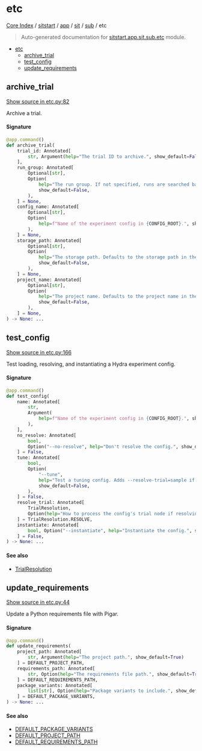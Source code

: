 # etc

[Core Index](../../../../README.md#core-index) / [sitstart](../../../index.md#sitstart) / [app](../../index.md#app) / [sit](../index.md#sit) / [sub](./index.md#sub) / etc

> Auto-generated documentation for [sitstart.app.sit.sub.etc](../../../../../python/sitstart/app/sit/sub/etc.py) module.

- [etc](#etc)
  - [archive_trial](#archive_trial)
  - [test_config](#test_config)
  - [update_requirements](#update_requirements)

## archive_trial

[Show source in etc.py:82](../../../../../python/sitstart/app/sit/sub/etc.py#L82)

Archive a trial.

#### Signature

```python
@app.command()
def archive_trial(
    trial_id: Annotated[
        str, Argument(help="The trial ID to archive.", show_default=False)
    ],
    run_group: Annotated[
        Optional[str],
        Option(
            help="The run group. If not specified, runs are searched based on trial ID and project name.",
            show_default=False,
        ),
    ] = None,
    config_name: Annotated[
        Optional[str],
        Option(
            help=f"Name of the experiment config in {CONFIG_ROOT}.", show_default=False
        ),
    ] = None,
    storage_path: Annotated[
        Optional[str],
        Option(
            help="The storage path. Defaults to the storage path in the config.",
            show_default=False,
        ),
    ] = None,
    project_name: Annotated[
        Optional[str],
        Option(
            help="The project name. Defaults to the project name in the config.",
            show_default=False,
        ),
    ] = None,
) -> None: ...
```



## test_config

[Show source in etc.py:166](../../../../../python/sitstart/app/sit/sub/etc.py#L166)

Test loading, resolving, and instantiating a Hydra experiment config.

#### Signature

```python
@app.command()
def test_config(
    name: Annotated[
        str,
        Argument(
            help=f"Name of the experiment config in {CONFIG_ROOT}.", show_default=False
        ),
    ],
    no_resolve: Annotated[
        bool,
        Option("--no-resolve", help="Don't resolve the config.", show_default=False),
    ] = False,
    tune: Annotated[
        bool,
        Option(
            "--tune",
            help="Test a tuning config. Adds --resolve-trial=sample if instantiating and --resolve-trial=exclude otherwise.",
            show_default=False,
        ),
    ] = False,
    resolve_trial: Annotated[
        TrialResolution,
        Option(help="How to process the config's trial node if resolving the config."),
    ] = TrialResolution.RESOLVE,
    instantiate: Annotated[
        bool, Option("--instantiate", help="Instantiate the config.", show_default=False)
    ] = False,
) -> None: ...
```

#### See also

- [TrialResolution](../../../ml/experiments/util.md#trialresolution)



## update_requirements

[Show source in etc.py:44](../../../../../python/sitstart/app/sit/sub/etc.py#L44)

Update a Python requirements file with Pigar.

#### Signature

```python
@app.command()
def update_requirements(
    project_path: Annotated[
        str, Argument(help="The project path.", show_default=True)
    ] = DEFAULT_PROJECT_PATH,
    requirements_path: Annotated[
        str, Option(help="The requirements file path.", show_default=True)
    ] = DEFAULT_REQUIREMENTS_PATH,
    package_variants: Annotated[
        list[str], Option(help="Package variants to include.", show_default=True)
    ] = DEFAULT_PACKAGE_VARIANTS,
) -> None: ...
```

#### See also

- [DEFAULT_PACKAGE_VARIANTS](#default_package_variants)
- [DEFAULT_PROJECT_PATH](#default_project_path)
- [DEFAULT_REQUIREMENTS_PATH](#default_requirements_path)
